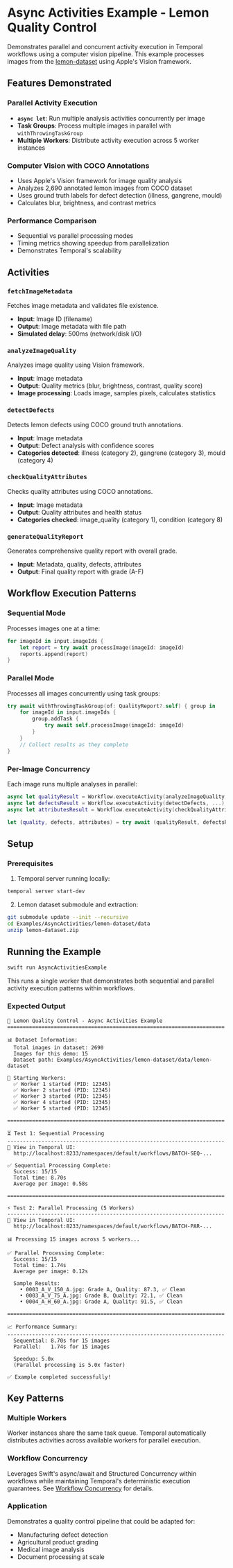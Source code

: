 # Async Activities Example - Lemon Quality Control

Demonstrates parallel and concurrent activity execution in Temporal workflows using a computer vision pipeline. This example processes images from the [lemon-dataset](https://github.com/softwaremill/lemon-dataset) using Apple's Vision framework.

## Features Demonstrated

### Parallel Activity Execution
- **`async let`**: Run multiple analysis activities concurrently per image
- **Task Groups**: Process multiple images in parallel with `withThrowingTaskGroup`
- **Multiple Workers**: Distribute activity execution across 5 worker instances

### Computer Vision with COCO Annotations
- Uses Apple's Vision framework for image quality analysis
- Analyzes 2,690 annotated lemon images from COCO dataset
- Uses ground truth labels for defect detection (illness, gangrene, mould)
- Calculates blur, brightness, and contrast metrics

### Performance Comparison
- Sequential vs parallel processing modes
- Timing metrics showing speedup from parallelization
- Demonstrates Temporal's scalability

## Activities

### `fetchImageMetadata`
Fetches image metadata and validates file existence.
- **Input**: Image ID (filename)
- **Output**: Image metadata with file path
- **Simulated delay**: 500ms (network/disk I/O)

### `analyzeImageQuality`
Analyzes image quality using Vision framework.
- **Input**: Image metadata
- **Output**: Quality metrics (blur, brightness, contrast, quality score)
- **Image processing**: Loads image, samples pixels, calculates statistics

### `detectDefects`
Detects lemon defects using COCO ground truth annotations.
- **Input**: Image metadata
- **Output**: Defect analysis with confidence scores
- **Categories detected**: illness (category 2), gangrene (category 3), mould (category 4)

### `checkQualityAttributes`
Checks quality attributes using COCO annotations.
- **Input**: Image metadata
- **Output**: Quality attributes and health status
- **Categories checked**: image_quality (category 1), condition (category 8)

### `generateQualityReport`
Generates comprehensive quality report with overall grade.
- **Input**: Metadata, quality, defects, attributes
- **Output**: Final quality report with grade (A-F)

## Workflow Execution Patterns

### Sequential Mode
Processes images one at a time:
```swift
for imageId in input.imageIds {
    let report = try await processImage(imageId: imageId)
    reports.append(report)
}
```

### Parallel Mode
Processes all images concurrently using task groups:
```swift
try await withThrowingTaskGroup(of: QualityReport?.self) { group in
    for imageId in input.imageIds {
        group.addTask {
            try await self.processImage(imageId: imageId)
        }
    }
    // Collect results as they complete
}
```

### Per-Image Concurrency
Each image runs multiple analyses in parallel:
```swift
async let qualityResult = Workflow.executeActivity(analyzeImageQuality, ...)
async let defectsResult = Workflow.executeActivity(detectDefects, ...)
async let attributesResult = Workflow.executeActivity(checkQualityAttributes, ...)

let (quality, defects, attributes) = try await (qualityResult, defectsResult, attributesResult)
```

## Setup

### Prerequisites
1. Temporal server running locally:
```bash
temporal server start-dev
```

2. Lemon dataset submodule and extraction:
```bash
git submodule update --init --recursive
cd Examples/AsyncActivities/lemon-dataset/data
unzip lemon-dataset.zip
```

## Running the Example

```bash
swift run AsyncActivitiesExample
```

This runs a single worker that demonstrates both sequential and parallel activity execution patterns within workflows.

### Expected Output

```
🍋 Lemon Quality Control - Async Activities Example
======================================================================

📊 Dataset Information:
  Total images in dataset: 2690
  Images for this demo: 15
  Dataset path: Examples/AsyncActivities/lemon-dataset/data/lemon-dataset

🚀 Starting Workers:
  ✅ Worker 1 started (PID: 12345)
  ✅ Worker 2 started (PID: 12345)
  ✅ Worker 3 started (PID: 12345)
  ✅ Worker 4 started (PID: 12345)
  ✅ Worker 5 started (PID: 12345)

======================================================================

⏳ Test 1: Sequential Processing
----------------------------------------------------------------------
🔗 View in Temporal UI:
  http://localhost:8233/namespaces/default/workflows/BATCH-SEQ-...

✅ Sequential Processing Complete:
  Success: 15/15
  Total time: 8.70s
  Average per image: 0.58s

======================================================================

⚡ Test 2: Parallel Processing (5 Workers)
----------------------------------------------------------------------
🔗 View in Temporal UI:
  http://localhost:8233/namespaces/default/workflows/BATCH-PAR-...

📊 Processing 15 images across 5 workers...

✅ Parallel Processing Complete:
  Success: 15/15
  Total time: 1.74s
  Average per image: 0.12s

  Sample Results:
    • 0003_A_V_150_A.jpg: Grade A, Quality: 87.3, ✅ Clean
    • 0003_A_V_75_A.jpg: Grade B, Quality: 72.1, ✅ Clean
    • 0004_A_H_60_A.jpg: Grade A, Quality: 91.5, ✅ Clean

======================================================================

📈 Performance Summary:
----------------------------------------------------------------------
  Sequential: 8.70s for 15 images
  Parallel:   1.74s for 15 images

  Speedup: 5.0x
  (Parallel processing is 5.0x faster)

✅ Example completed successfully!
```

## Key Patterns

### Multiple Workers
Worker instances share the same task queue. Temporal automatically distributes activities across available workers for parallel execution.

### Workflow Concurrency
Leverages Swift's async/await and Structured Concurrency within workflows while maintaining Temporal's deterministic execution guarantees. See [Workflow Concurrency](../../Sources/Temporal/Documentation.docc/Workflows/Workflow-Concurrency.md) for details.

### Application
Demonstrates a quality control pipeline that could be adapted for:
- Manufacturing defect detection
- Agricultural product grading
- Medical image analysis
- Document processing at scale
